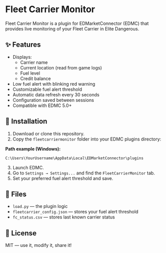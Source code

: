 # Fleet Carrier Monitor

Fleet Carrier Monitor is a plugin for EDMarketConnector (EDMC) that provides live monitoring of your Fleet Carrier in Elite Dangerous.

## ✨ Features

- Displays:
  - Carrier name
  - Current location (read from game logs)
  - Fuel level
  - Credit balance
- Low fuel alert with blinking red warning
- Customizable fuel alert threshold
- Automatic data refresh every 30 seconds
- Configuration saved between sessions
- Compatible with EDMC 5.0+

## 🔧 Installation

1. Download or clone this repository.
2. Copy the `fleetcarriermonitor` folder into your EDMC plugins directory:

**Path example (Windows):**
```
C:\Users\YourUsername\AppData\Local\EDMarketConnector\plugins
```

3. Launch EDMC.
4. Go to `Settings → Settings...` and find the `FleetCarrierMonitor` tab.
5. Set your preferred fuel alert threshold and save.

## 📁 Files

- `load.py` — the plugin logic
- `fleetcarrier_config.json` — stores your fuel alert threshold
- `fc_status.csv` — stores last known carrier status

## 📜 License

MIT — use it, modify it, share it!
